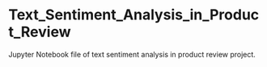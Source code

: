 # Text_Sentiment_Analysis_in_Product_Review
Jupyter Notebook file of text sentiment analysis in product review project.
